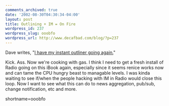 ```yaml
---
comments_archived: true
date: '2002-08-30T04:30:34-04:00'
layout: post
title: Outlining + IM = On Fire
wordpress_id: 237
wordpress_slug: ooobfo
wordpress_url: http://www.decafbad.com/blog/?p=237
---
```

<p>Dave writes, "<a href="http://scriptingnews.userland.com/backissues/2002/08/29#When:6:18:09PM">I have my instant outliner going again.</a>"</p>
<p>Kick.  Ass.  Now we're cooking with gas.  I think I need to get a fresh install of Radio going on this iBook again, especially since it seems renice works now and can tame the CPU hungry beast to managable levels.  I was kinda waiting to see if/when the people hacking with IM in Radio would close this loop.  Now I want to see what this can do to news aggregation, pub/sub, change notification, etc and more.  </p>
<!--more-->
shortname=ooobfo

